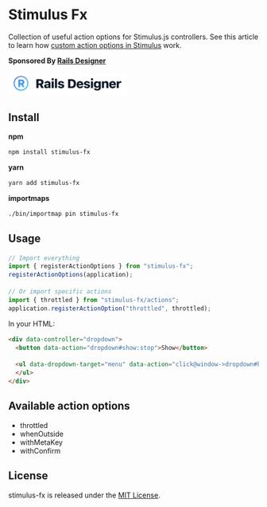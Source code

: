 # Stimulus Fx

Collection of useful action options for Stimulus.js controllers. See this article to learn how [custom action options in Stimulus](https://railsdesigner.com/stimulus-custom-action-options/) work.


**Sponsored By [Rails Designer](https://railsdesigner.com/)**

<a href="https://railsdesigner.com/" target="_blank">
  <img src="https://raw.githubusercontent.com/Rails-Designer/stimulus-fx/main/docs/rails_designer_icon.jpg" alt="Rails Designer logo"  width="240" />
</a>


## Install

**npm**
```bash
npm install stimulus-fx
```

**yarn**
```bash
yarn add stimulus-fx
```

**importmaps**
```bash
./bin/importmap pin stimulus-fx
```


## Usage

```javascript
// Import everything
import { registerActionOptions } from "stimulus-fx";
registerActionOptions(application);

// Or import specific actions
import { throttled } from "stimulus-fx/actions";
application.registerActionOption("throttled", throttled);
```

In your HTML:
```html
<div data-controller="dropdown">
  <button data-action="dropdown#show:stop">Show</button>

  <ul data-dropdown-target="menu" data-action="click@window->dropdown#hide:whenOutside">
  </ul>
</div>
```


## Available action options

- throttled
- whenOutside
- withMetaKey
- withConfirm


## License

stimulus-fx is released under the [MIT License](https://opensource.org/licenses/MIT).
